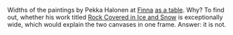 Widths of the paintings by Pekka Halonen at [Finna](https://finna.fi) [as a table](https://tuijasonkkila.fi/halonen.html). Why? To find out, whether his work titled [Rock Covered in Ice and Snow](https://commons.wikimedia.org/wiki/File:Pekka_Halonen_-_Rock_Covered_in_Ice_and_Snow_-_A_II_1006_-_Finnish_National_Gallery.jpg) is exceptionally wide, which would explain the two canvases in one frame. Answer: it is not.